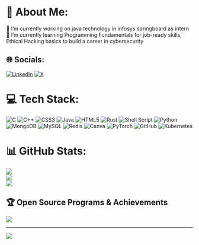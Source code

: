 # 💫 About Me:
🔭 I’m currently working on java technology in infosys springboard as intern<br>🌱 I’m currently learning Programming Fundamentals for job-ready skills, Ethical Hacking basics to build a career in cybersecurity


## 🌐 Socials:
[![LinkedIn](https://img.shields.io/badge/LinkedIn-%230077B5.svg?logo=linkedin&logoColor=white)](https://linkedin.com/in/himanshujoshi03/) [![X](https://img.shields.io/badge/X-black.svg?logo=X&logoColor=white)](https://x.com/himanshujoshi_3) 

# 💻 Tech Stack:
![C](https://img.shields.io/badge/c-%2300599C.svg?style=for-the-badge&logo=c&logoColor=white) ![C++](https://img.shields.io/badge/c++-%2300599C.svg?style=for-the-badge&logo=c%2B%2B&logoColor=white) ![CSS3](https://img.shields.io/badge/css3-%231572B6.svg?style=for-the-badge&logo=css3&logoColor=white) ![Java](https://img.shields.io/badge/java-%23ED8B00.svg?style=for-the-badge&logo=openjdk&logoColor=white) ![HTML5](https://img.shields.io/badge/html5-%23E34F26.svg?style=for-the-badge&logo=html5&logoColor=white) ![Rust](https://img.shields.io/badge/rust-%23000000.svg?style=for-the-badge&logo=rust&logoColor=white) ![Shell Script](https://img.shields.io/badge/shell_script-%23121011.svg?style=for-the-badge&logo=gnu-bash&logoColor=white) ![Python](https://img.shields.io/badge/python-3670A0?style=for-the-badge&logo=python&logoColor=ffdd54) ![MongoDB](https://img.shields.io/badge/MongoDB-%234ea94b.svg?style=for-the-badge&logo=mongodb&logoColor=white) ![MySQL](https://img.shields.io/badge/mysql-4479A1.svg?style=for-the-badge&logo=mysql&logoColor=white) ![Redis](https://img.shields.io/badge/redis-%23DD0031.svg?style=for-the-badge&logo=redis&logoColor=white) ![Canva](https://img.shields.io/badge/Canva-%2300C4CC.svg?style=for-the-badge&logo=Canva&logoColor=white) ![PyTorch](https://img.shields.io/badge/PyTorch-%23EE4C2C.svg?style=for-the-badge&logo=PyTorch&logoColor=white) ![GitHub](https://img.shields.io/badge/github-%23121011.svg?style=for-the-badge&logo=github&logoColor=white) ![Kubernetes](https://img.shields.io/badge/kubernetes-%23326ce5.svg?style=for-the-badge&logo=kubernetes&logoColor=white)
# 📊 GitHub Stats:
![](https://github-readme-stats.vercel.app/api?username=Himanshujoshi3&theme=dark&hide_border=false&include_all_commits=false&count_private=false)<br/>
![](https://github-readme-streak-stats.herokuapp.com/?user=Himanshujoshi3&theme=dark&hide_border=false)<br/>
![](https://github-readme-stats.vercel.app/api/top-langs/?username=Himanshujoshi3&theme=dark&hide_border=false&include_all_commits=false&count_private=false&layout=compact)

## 🏆 Open Source Programs & Achievements
![](https://www.holopin.io/@himanshujoshi03#)



---
[![](https://visitcount.itsvg.in/api?id=Himanshujoshi3&icon=0&color=0)](https://visitcount.itsvg.in)

<!-- Proudly created with GPRM ( https://gprm.itsvg.in ) -->
